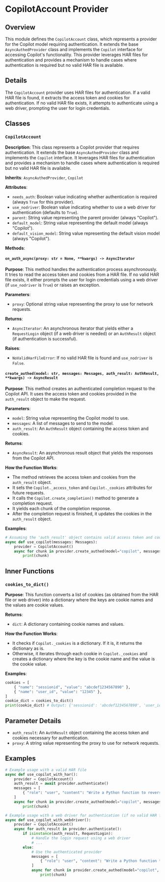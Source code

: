 # CopilotAccount Provider

## Overview

This module defines the `CopilotAccount` class, which represents a provider for the Copilot model requiring authentication. It extends the base `AsyncAuthedProvider` class and implements the `Copilot` interface for accessing Copilot's functionality. This provider leverages HAR files for authentication and provides a mechanism to handle cases where authentication is required but no valid HAR file is available.

## Details

The `CopilotAccount` provider uses HAR files for authentication. If a valid HAR file is found, it extracts the access token and cookies for authentication. If no valid HAR file exists, it attempts to authenticate using a web driver, prompting the user for login credentials.

## Classes

### `CopilotAccount`

**Description**: This class represents a Copilot provider that requires authentication. It extends the base `AsyncAuthedProvider` class and implements the `Copilot` interface. It leverages HAR files for authentication and provides a mechanism to handle cases where authentication is required but no valid HAR file is available.

**Inherits**: `AsyncAuthedProvider`, `Copilot`

**Attributes**:

- `needs_auth`: Boolean value indicating whether authentication is required (always `True` for this provider).
- `use_nodriver`: Boolean value indicating whether to use a web driver for authentication (defaults to `True`).
- `parent`: String value representing the parent provider (always "Copilot").
- `default_model`: String value representing the default model (always "Copilot").
- `default_vision_model`: String value representing the default vision model (always "Copilot").

**Methods**:

#### `on_auth_async(proxy: str = None, **kwargs) -> AsyncIterator`

**Purpose**: This method handles the authentication process asynchronously. It tries to read the access token and cookies from a HAR file. If no valid HAR file exists, it either prompts the user for login credentials using a web driver (if `use_nodriver` is `True`) or raises an exception.

**Parameters**:

- `proxy`: Optional string value representing the proxy to use for network requests.

**Returns**:

- `AsyncIterator`: An asynchronous iterator that yields either a `RequestLogin` object (if a web driver is needed) or an `AuthResult` object (if authentication is successful).

**Raises**:

- `NoValidHarFileError`: If no valid HAR file is found and `use_nodriver` is `False`.

#### `create_authed(model: str, messages: Messages, auth_result: AuthResult, **kwargs) -> AsyncResult`

**Purpose**: This method creates an authenticated completion request to the Copilot API. It uses the access token and cookies provided in the `auth_result` object to make the request.

**Parameters**:

- `model`: String value representing the Copilot model to use.
- `messages`: A list of messages to send to the model.
- `auth_result`: An `AuthResult` object containing the access token and cookies.

**Returns**:

- `AsyncResult`: An asynchronous result object that yields the responses from the Copilot API.

**How the Function Works**:

- The method retrieves the access token and cookies from the `auth_result` object.
- It sets the `Copilot._access_token` and `Copilot._cookies` attributes for future requests.
- It calls the `Copilot.create_completion()` method to generate a completion request.
- It yields each chunk of the completion response.
- After the completion request is finished, it updates the cookies in the `auth_result` object.

**Examples**:

```python
# Assuming the 'auth_result' object contains valid access token and cookies
async def use_copilot(messages: Messages):
    provider = CopilotAccount()
    async for chunk in provider.create_authed(model="copilot", messages=messages, auth_result=auth_result):
        print(chunk)
```


## Inner Functions

### `cookies_to_dict()`

**Purpose**: This function converts a list of cookies (as obtained from the HAR file or web driver) into a dictionary where the keys are cookie names and the values are cookie values.

**Returns**:

- `dict`: A dictionary containing cookie names and values.

**How the Function Works**:

- It checks if `Copilot._cookies` is a dictionary. If it is, it returns the dictionary as is.
- Otherwise, it iterates through each cookie in `Copilot._cookies` and creates a dictionary where the key is the cookie name and the value is the cookie value.

**Examples**:

```python
cookies = [
    { "name": "sessionid", "value": "abcdef1234567890" },
    { "name": "user_id", "value": "12345" },
]
cookie_dict = cookies_to_dict()
print(cookie_dict) # Output: {'sessionid': 'abcdef1234567890', 'user_id': '12345'}
```

## Parameter Details

- `auth_result`: An `AuthResult` object containing the access token and cookies necessary for authentication.
- `proxy`: A string value representing the proxy to use for network requests.

## Examples

```python
# Example usage with a valid HAR file
async def use_copilot_with_har():
    provider = CopilotAccount()
    auth_result = await provider.authenticate()
    messages = [
        { "role": "user", "content": "Write a Python function to reverse a string" }
    ]
    async for chunk in provider.create_authed(model="copilot", messages=messages, auth_result=auth_result):
        print(chunk)

# Example usage with a web driver for authentication (if no valid HAR file exists)
async def use_copilot_with_webdriver():
    provider = CopilotAccount()
    async for auth_result in provider.authenticate():
        if isinstance(auth_result, RequestLogin):
            # Handle the login request using a web driver
            # ...
        else:
            # Use the authenticated provider
            messages = [
                { "role": "user", "content": "Write a Python function to reverse a string" }
            ]
            async for chunk in provider.create_authed(model="copilot", messages=messages, auth_result=auth_result):
                print(chunk)
```